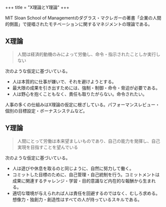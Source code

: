 +++
title = "X理論とY理論"
+++

MIT Sloan School of Managementのダグラス・マクレガーの著書「企業の人間的側面」で提唱されたモチベーションに関するマネジメントの理論である。

## X理論

> 人間は経済的動機のみによって労働し、命令・指示されたことしか実行しない

次のような仮定に基づいている。

- 人は本質的に仕事が嫌いで、それを避けようとする。
- 最大限の成果を引き出すためには、強制・制御・命令・脅迫が必要である。
- 人は野心を抱くこともなく、責任も取りたがらない。命令されたい。

人事の多くの仕組みはX理論の仮定に根ざしている。パフォーマンスレビュー・個別の目標設定・ボーナスシステムなど。

## Y理論

> 人間にとって労働は本来望ましいものであり、自己の能力を発揮し、自己実現を目指すことを望んでいる

次のような仮定に基づいている。

- 人は遊びや休息を取るのと同じように、自然に努力して働く。
- コミットした目標のために、自己管理・自己統制を行う。コミットメントは成果に関連するチャレンジ・学習・目的意識など内在的な報酬から生まれる。
- 適切な環境が与えられれば人は責任を回避するのではなく、むしろ求める。想像力・独創力・創造性はすべての人が持っているスキルである。

